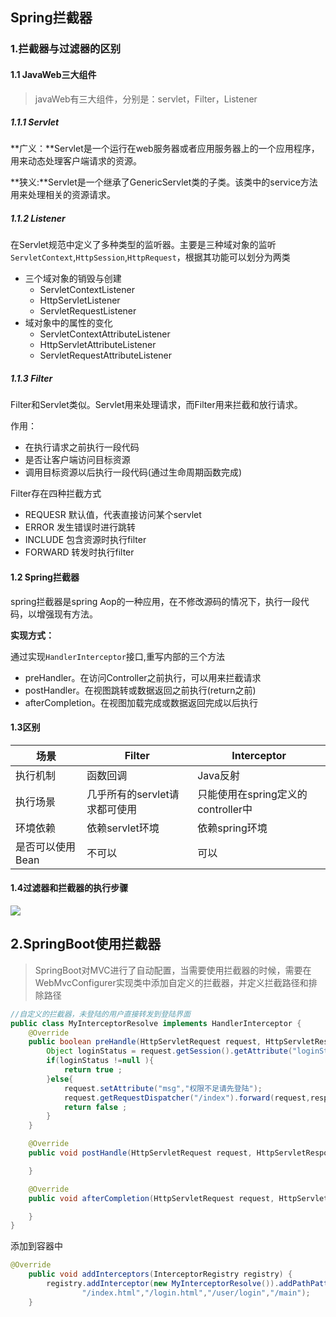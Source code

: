 ## Spring拦截器

### 1.拦截器与过滤器的区别

#### 1.1 JavaWeb三大组件

>javaWeb有三大组件，分别是：servlet，Filter，Listener

##### 1.1.1 Servlet

**广义：**Servlet是一个运行在web服务器或者应用服务器上的一个应用程序，用来动态处理客户端请求的资源。

**狭义:**Servlet是一个继承了GenericServlet类的子类。该类中的service方法用来处理相关的资源请求。

##### 1.1.2 Listener

在Servlet规范中定义了多种类型的监听器。主要是三种域对象的监听`ServletContext`,`HttpSession`,`HttpRequest`，根据其功能可以划分为两类

- 三个域对象的销毁与创建
  - ServletContextListener
  - HttpServletListener
  - ServletRequestListener
- 域对象中的属性的变化
  - ServletContextAttributeListener
  - HttpServletAttributeListener
  - ServletRequestAttributeListener

#####  1.1.3 Filter

Filter和Servlet类似。Servlet用来处理请求，而Filter用来拦截和放行请求。

作用：

- 在执行请求之前执行一段代码
- 是否让客户端访问目标资源
- 调用目标资源以后执行一段代码(通过生命周期函数完成)

Filter存在四种拦截方式

- REQUESR 默认值，代表直接访问某个servlet
- ERROR 发生错误时进行跳转
- INCLUDE 包含资源时执行filter
- FORWARD 转发时执行filter

#### 1.2 Spring拦截器

spring拦截器是spring Aop的一种应用，在不修改源码的情况下，执行一段代码，以增强现有方法。

**实现方式：**

通过实现`HandlerInterceptor`接口,重写内部的三个方法

- preHandler。在访问Controller之前执行，可以用来拦截请求
- postHandler。在视图跳转或数据返回之前执行(return之前)
- afterCompletion。在视图加载完成或数据返回完成以后执行

#### 1.3区别

| 场景             | Filter                        | Interceptor                        |
| ---------------- | ----------------------------- | ---------------------------------- |
| 执行机制         | 函数回调                      | Java反射                           |
| 执行场景         | 几乎所有的servlet请求都可使用 | 只能使用在spring定义的controller中 |
| 环境依赖         | 依赖servlet环境               | 依赖spring环境                     |
| 是否可以使用Bean | 不可以                        | 可以                               |

#### 1.4过滤器和拦截器的执行步骤

![](https://gitee.com/onlyzl/image/raw/master/img/拦截器执行步骤.png)

## 2.SpringBoot使用拦截器

>SpringBoot对MVC进行了自动配置，当需要使用拦截器的时候，需要在WebMvcConfigurer实现类中添加自定义的拦截器，并定义拦截路径和排除路径

```java
//自定义的拦截器，未登陆的用户直接转发到登陆界面
public class MyInterceptorResolve implements HandlerInterceptor {
    @Override
    public boolean preHandle(HttpServletRequest request, HttpServletResponse response, Object handler) throws Exception {
        Object loginStatus = request.getSession().getAttribute("loginStatus");
        if(loginStatus !=null ){
            return true ;
        }else{
            request.setAttribute("msg","权限不足请先登陆");
            request.getRequestDispatcher("/index").forward(request,response);
            return false ;
        }
    }

    @Override
    public void postHandle(HttpServletRequest request, HttpServletResponse response, Object handler, ModelAndView modelAndView) throws Exception {

    }

    @Override
    public void afterCompletion(HttpServletRequest request, HttpServletResponse response, Object handler, Exception ex) throws Exception {

    }
}
```

添加到容器中

```java
@Override
    public void addInterceptors(InterceptorRegistry registry) {
        registry.addInterceptor(new MyInterceptorResolve()).addPathPatterns("/**").excludePathPatterns("/index","" +
                "/index.html","/login.html","/user/login","/main");
    }
```

























